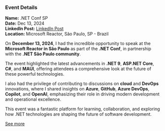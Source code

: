 ### Event Details

**Name:** .NET Conf SP  
**Date:** Dec 13, 2024  
**LinkedIn Post:** [LinkedIn Post](https://www.linkedin.com/posts/tallesvaliatti_fala-galera-passando-aqui-para-agradecer-activity-7274400174792204289-c8Tn?utm_source=share&utm_medium=member_desktop)  
**Location:** Microsoft Reactor, São Paulo, SP - Brazil

On **December 13, 2024**, I had the incredible opportunity to speak at the **Microsoft Reactor in São Paulo** as part of the **.NET Conf**, in partnership with the **.NET São Paulo community**.

The event highlighted the latest advancements in **.NET 9**, **ASP.NET Core**, **C#**, and **MAUI**, offering attendees a comprehensive look at the future of these powerful technologies.

I also had the privilege of contributing to discussions on **cloud** and **DevOps** innovations, where I shared insights on **Azure**, **GitHub**, **Azure DevOps**, **Copilot**, and **OpenAI**, emphasizing their role in driving modern development and operational excellence.

This event was a fantastic platform for learning, collaboration, and exploring how .NET technologies are shaping the future of software development.

[See more](https://github.com/TallesValiatti/Community-Contributions-15-08-2024-16-12-2024/tree/main/Events/.NetConfSp/Images)  
